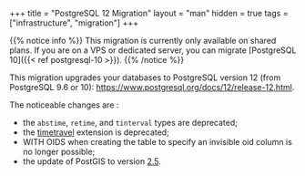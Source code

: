 +++
title = "PostgreSQL 12 Migration"
layout = "man"
hidden = true
tags = ["infrastructure", "migration"]
+++

{{% notice info %}}
This migration is currently only available on shared plans. If you are on a VPS or dedicated server, you can migrate [PostgreSQL 10]({{< ref postgresql-10 >}}).
{{% /notice %}}

This migration upgrades your databases to PostgreSQL version 12 (from PostgreSQL 9.6 or 10): https://www.postgresql.org/docs/12/release-12.html.

The noticeable changes are :

- the `abstime`, `retime`, and `tinterval` types are deprecated;
- the [timetravel](https://www.postgresql.org/docs/10/contrib-spi.html#id-1.11.7.46.6) extension is deprecated;
- WITH OIDS when creating the table to specify an invisible oid column is no longer possible;
- the update of PostGIS to version [2.5](https://postgis.net/docs/manual-2.5/).
